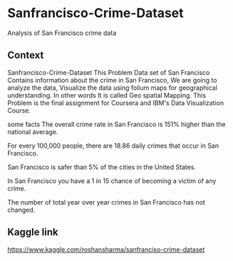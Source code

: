 # Sanfrancisco-Crime-Dataset

Analysis of San Francisco crime data

## Context 

Sanfrancisco-Crime-Dataset
This Problem Data set of San Francisco Contains information about the crime in San Francisco, We are going to analyze the data, Visualize the data using folium maps for geographical understanding. In other words It is called Geo spatial Mapping. This Problem is the final assignment for Coursera and IBM's Data Visualization Course.

some facts
The overall crime rate in San Francisco is 151% higher than the national average.

For every 100,000 people, there are 18.86 daily crimes that occur in San Francisco.

San Francisco is safer than 5% of the cities in the United States.

In San Francisco you have a 1 in 15 chance of becoming a victim of any crime.

The number of total year over year crimes in San Francisco has not changed.

## Kaggle link

https://www.kaggle.com/roshansharma/sanfranciso-crime-dataset
